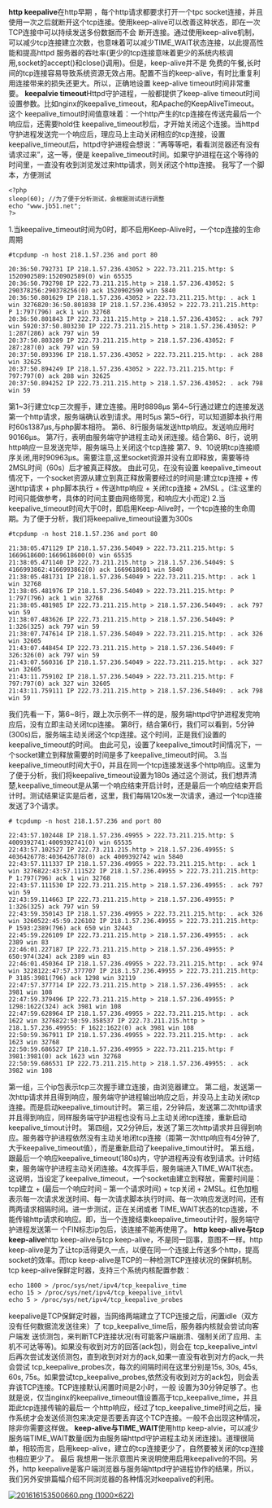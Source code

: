 **http keepalive**在http早期 ，每个http请求都要求打开一个tpc socket连接，并且使用一次之后就断开这个tcp连接。使用keep-alive可以改善这种状态，即在一次TCP连接中可以持续发送多份数据而不会 断开连接。通过使用keep-alive机制，可以减少tcp连接建立次数，也意味着可以减少TIME_WAIT状态连接，以此提高性能和提高httpd 服务器的吞吐率(更少的tcp连接意味着更少的系统内核调用,socket的accept()和close()调用)。但是，keep-alive并不是 免费的午餐,长时间的tcp连接容易导致系统资源无效占用。配置不当的keep-alive，有时比重复利用连接带来的损失还更大。所以，正确地设置 keep-alive timeout时间非常重要。
**keepalvie timeout**Httpd守护进程，一般都提供了keep-alive timeout时间设置参数。比如nginx的keepalive_timeout，和Apache的KeepAliveTimeout。这个 keepalive_timout时间值意味着：一个http产生的tcp连接在传送完最后一个响应后，还需要hold住 keepalive_timeout秒后，才开始关闭这个连接。当httpd守护进程发送完一个响应后，理应马上主动关闭相应的tcp连接，设置 keepalive_timeout后，httpd守护进程会想说：”再等等吧，看看浏览器还有没有请求过来”，这一等，便是 keepalive_timeout时间。如果守护进程在这个等待的时间里，一直没有收到浏览发过来http请求，则关闭这个http连接。
我写了一个脚本，方便测试

```
<?php
sleep(60); //为了便于分析测试，会根据测试进行调整
echo "www.jb51.net";
?>
```

1.当keepalive_timeout时间为0时，即不启用Keep-Alive时，一个tcp连接的生命周期

```
#tcpdump -n host 218.1.57.236 and port 80
```

```
20:36:50.792731 IP 218.1.57.236.43052 > 222.73.211.215.http: S 1520902589:1520902589(0) win 65535
20:36:50.792798 IP 222.73.211.215.http > 218.1.57.236.43052: S 290378256:290378256(0) ack 1520902590 win 5840
20:36:50.801629 IP 218.1.57.236.43052 > 222.73.211.215.http: . ack 1 win 3276820:36:50.801838 IP 218.1.57.236.43052 > 222.73.211.215.http: P 1:797(796) ack 1 win 32768
20:36:50.801843 IP 222.73.211.215.http > 218.1.57.236.43052: . ack 797 win 5920:37:50.803230 IP 222.73.211.215.http > 218.1.57.236.43052: P 1:287(286) ack 797 win 59
20:37:50.803289 IP 222.73.211.215.http > 218.1.57.236.43052: F 287:287(0) ack 797 win 59
20:37:50.893396 IP 218.1.57.236.43052 > 222.73.211.215.http: . ack 288 win 32625
20:37:50.894249 IP 218.1.57.236.43052 > 222.73.211.215.http: F 797:797(0) ack 288 win 32625
20:37:50.894252 IP 222.73.211.215.http > 218.1.57.236.43052: . ack 798 win 59
```



第1~3行建立tcp三次握手，建立连接。用时8898μs
第4~5行通过建立的连接发送第一个http请求，服务端确认收到请求。用时5μs
第5~6行，可以知道脚本执行用时60s1387μs,与php脚本相符。
第6、8行服务端发送http响应。发送响应用时90166μs。
第7行，表明由服务端守护进程主动关闭连接。结合第6、8行，说明http响应一旦发送完毕，服务端马上关闭这个tcp连接
第7、9、10说明tcp连接顺序关闭,用时90963μs。需要注意,这里socket资源并没有立即释放，需要等待2MSL时间（60s）后才被真正释放。
由此可见，在没有设置 keepalive_timeout情况下，一个socket资源从建立到真正释放需要经过的时间是:建立tcp连接 + 传送http请求 + php脚本执行 + 传送http响应 + 关闭tcp连接 + 2MSL 。(注:这里的时间只能做参考，具体的时间主要由网络带宽，和响应大小而定)
2.当keepalive_timeout时间大于0时，即启用Keep-Alive时，一个tcp连接的生命周期。为了便于分析，我们将keepalive_timeout设置为300s

```
#tcpdump -n host 218.1.57.236 and port 80
```

```
21:38:05.471129 IP 218.1.57.236.54049 > 222.73.211.215.http: S 1669618600:1669618600(0) win 65535
21:38:05.471140 IP 222.73.211.215.http > 218.1.57.236.54049: S 4166993862:4166993862(0) ack 1669618601 win 5840
21:38:05.481731 IP 218.1.57.236.54049 > 222.73.211.215.http: . ack 1 win 32768
21:38:05.481976 IP 218.1.57.236.54049 > 222.73.211.215.http: P 1:797(796) ack 1 win 32768
21:38:05.481985 IP 222.73.211.215.http > 218.1.57.236.54049: . ack 797 win 59
21:38:07.483626 IP 222.73.211.215.http > 218.1.57.236.54049: P 1:326(325) ack 797 win 59
21:38:07.747614 IP 218.1.57.236.54049 > 222.73.211.215.http: . ack 326 win 32605
21:43:07.448454 IP 222.73.211.215.http > 218.1.57.236.54049: F 326:326(0) ack 797 win 59
21:43:07.560316 IP 218.1.57.236.54049 > 222.73.211.215.http: . ack 327 win 32605
21:43:11.759102 IP 218.1.57.236.54049 > 222.73.211.215.http: F 797:797(0) ack 327 win 32605
21:43:11.759111 IP 222.73.211.215.http > 218.1.57.236.54049: . ack 798 win 59
```

我们先看一下，第6~8行，跟上次示例不一样的是，服务端httpd守护进程发完响应后，没有立即主动关闭tcp连接。
第8行，结合第6行，我们可以看到，5分钟(300s)后，服务端主动关闭这个tcp连接。这个时间，正是我们设置的keepalive_timeout的时间。
由此可见，设置了keepalive_timout时间情况下，一个socket建立到释放需要的时间是多了keepalive_timeout时间。
3.当keepalive_timeout时间大于0，并且在同一个tcp连接发送多个http响应。这里为了便于分析，我们将keepalive_timeout设置为180s
通过这个测试，我们想弄清楚,keepalive_timeout是从第一个响应结束开启计时，还是最后一个响应结束开启计时。测试结果证实是后者，这里，我们每隔120s发一次请求，通过一个tcp连接发送了3个请求。

```
# tcpdump -n host 218.1.57.236 and port 80
```

```
22:43:57.102448 IP 218.1.57.236.49955 > 222.73.211.215.http: S 4009392741:4009392741(0) win 65535
22:43:57.102527 IP 222.73.211.215.http > 218.1.57.236.49955: S 4036426778:4036426778(0) ack 4009392742 win 5840
22:43:57.111337 IP 218.1.57.236.49955 > 222.73.211.215.http: . ack 1 win 3276822:43:57.111522 IP 218.1.57.236.49955 > 222.73.211.215.http: P 1:797(796) ack 1 win 32768
22:43:57.111530 IP 222.73.211.215.http > 218.1.57.236.49955: . ack 797 win 59
22:43:59.114663 IP 222.73.211.215.http > 218.1.57.236.49955: P 1:326(325) ack 797 win 59
22:43:59.350143 IP 218.1.57.236.49955 > 222.73.211.215.http: . ack 326 win 3260522:45:59.226102 IP 218.1.57.236.49955 > 222.73.211.215.http: P 1593:2389(796) ack 650 win 32443
22:45:59.226109 IP 222.73.211.215.http > 218.1.57.236.49955: . ack 2389 win 83
22:46:01.227187 IP 222.73.211.215.http > 218.1.57.236.49955: P 650:974(324) ack 2389 win 83
22:46:01.450364 IP 218.1.57.236.49955 > 222.73.211.215.http: . ack 974 win 3228122:47:57.377707 IP 218.1.57.236.49955 > 222.73.211.215.http: P 3185:3981(796) ack 1298 win 32119
22:47:57.377714 IP 222.73.211.215.http > 218.1.57.236.49955: . ack 3981 win 108
22:47:59.379496 IP 222.73.211.215.http > 218.1.57.236.49955: P 1298:1622(324) ack 3981 win 108
22:47:59.628964 IP 218.1.57.236.49955 > 222.73.211.215.http: . ack 1622 win 3276822:50:59.358537 IP 222.73.211.215.http > 218.1.57.236.49955: F 1622:1622(0) ack 3981 win 108
22:50:59.367911 IP 218.1.57.236.49955 > 222.73.211.215.http: . ack 1623 win 32768
22:50:59.686527 IP 218.1.57.236.49955 > 222.73.211.215.http: F 3981:3981(0) ack 1623 win 32768
22:50:59.686531 IP 222.73.211.215.http > 218.1.57.236.49955: . ack 3982 win 108
```



第一组，三个ip包表示tcp三次握手建立连接，由浏览器建立。
第二组，发送第一次http请求并且得到响应，服务端守护进程输出响应之后，并没马上主动关闭tcp连接。而是启动keepalive_timout计时。
第三组，2分钟后，发送第二次http请求并且得到响应，同样服务端守护进程也没有马上主动关闭tcp连接，重新启动keepalive_timout计时。
第四组，又2分钟后，发送了第三次http请求并且得到响应。服务器守护进程依然没有主动关地闭tcp连接（距第一次http响应有4分钟了,大于keepalive_timeout值），而是重新启动了keepalive_timout计时。
第五组，跟最后一个响应keepalive_timeout(180s)内，守护进程再没有收到请求。计时结束，服务端守护进程主动关闭连接。4次挥手后，服务端进入TIME_WAIT状态。
这说明，当设定了keepalive_timeout，一个socket由建立到释放，需要时间是：tcp建立 + (最后一个响应时间 – 第一个请求时间) + tcp关闭 + 2MSL。红色加粗表示每一次请求发送时间、每一次请求脚本执行时间、每一次响应发送时间，还有两两请求相隔时间。进一步测试，正在关闭或者 TIME_WAIT状态的tcp连接，不能传输http请求和响应。即，当一个连接结束keepalive_timeout计时，服务端守护进程发送第一 个FIN标志ip包后，该连接不能再使用了。
**http keep-alive与tcp keep-alive**http keep-alive与tcp keep-alive，不是同一回事，意图不一样。http keep-alive是为了让tcp活得更久一点，以便在同一个连接上传送多个http，提高socket的效率。而tcp keep-alive是TCP的一种检测TCP连接状况的保鲜机制。tcp keep-alive保鲜定时器，支持三个系统内核配置参数：

```
echo 1800 > /proc/sys/net/ipv4/tcp_keepalive_time
echo 15 > /proc/sys/net/ipv4/tcp_keepalive_intvl
echo 5 > /proc/sys/net/ipv4/tcp_keepalive_probes
```

keepalive是TCP保鲜定时器，当网络两端建立了TCP连接之后，闲置idle（双方没有任何数据流发送往来）了 tcp_keepalive_time后，服务器内核就会尝试向客户端发 送侦测包，来判断TCP连接状况(有可能客户端崩溃、强制关闭了应用、主机不可达等等)。如果没有收到对方的回答(ack包)，则会在 tcp_keepalive_intvl后再次尝试发送侦测包，直到收到对对方的ack,如果一直没有收到对方的ack,一共会尝试 tcp_keepalive_probes次，每次的间隔时间在这里分别是15s, 30s, 45s, 60s, 75s。如果尝试tcp_keepalive_probes,依然没有收到对方的ack包，则会丢弃该TCP连接。TCP连接默认闲置时间是2小时，一般 设置为30分钟足够了。也就是说，仅当nginx的keepalive_timeout值设置高于tcp_keepalive_time，并且距此tcp连接传输的最后一 个http响应，经过了tcp_keepalive_time时间之后，操作系统才会发送侦测包来决定是否要丢弃这个TCP连接。一般不会出现这种情况， 除非你需要这样做。
**keep-alive与TIME_WAIT**使用http keep-alvie，可以减少服务端TIME_WAIT数量(因为由服务端httpd守护进程主动关闭连接)。道理很简单，相较而言，启用keep-alive，建立的tcp连接更少了，自然要被关闭的tcp连接也相应更少了。
最后
我想用一张示意图片来说明使用启用keepalive的不同。另外，http keepalive是客户端浏览器与服务端httpd守护进程协作的结果，所以，我们另外安排篇幅介绍不同浏览器的各种情况对keepalive的利用。

[![201616153500660.png (1000×622)](http://files.jb51.net/file_images/article/201601/201616153500660.png?201606153518)](http://files.jb51.net/file_images/article/201601/201616153500660.png?201606153518)